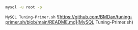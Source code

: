 ```bash
mysql -u root -p
```

`MySQL Tuning-Primer.sh`
![https://github.com/BMDan/tuning-primer.sh/blob/main/README.md](MySQL Tuning-Primer.sh)
